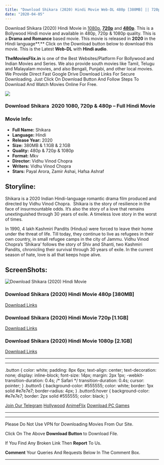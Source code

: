 ```yaml
---
title: "Download Shikara (2020) Hindi Movie Web-DL 480p [380MB] || 720p [1.1GB] || 1080p [2.1GB]"
date: "2020-04-05"
---
```


Download Shikara (2020) Hindi Movie in [1080p](https://1moviesflix.com/1080p-movies/), [**720p**](https://1moviesflix.com/720p-movies/) and **[480p](https://1moviesflix.com/480p-movies/)**. This is a Bollywood Hindi movie and available in 480p, 720p & 1080p quality. This is a **Drama and Romance** based movie. This movie is released in **2020** in the Hindi language**.** Click on the Download button below to download this movie. This is the Latest **Web-DL** with **Hindi audio**.

**TheMoviesFlix.in** is one of the Best Websites/Platform For Bollywood and Indian Movies and Series. We also provide south movies like Tamil, Telugu and Malayalam movies, and also Bengali, Punjabi, and other local movies. We Provide Direct Fast Google Drive Download Links For Secure Downloading. Just Click On Download Button And Follow Steps To Download And Watch Movies Online For Free.

![](https://i.imgur.com/WvFA22S.png)

### Download Shikara  2020 1080, 720p & 480p – Full Hindi Movie

### Movie Info:

- **Full Name:** Shikara
- **Language:** Hindi
- **Release Year:** 2020
- **Size:** 380MB & 1.1GB & 2.1GB
- **Quality:** 480p & 720p & 1080p
- **Format:** Mkv
- **Director:** Vidhu Vinod Chopra
- **Writers:** Vidhu Vinod Chopra
- **Stars:** Payal Arora, Zamir Ashai, Hafsa Ashraf

## Storyline:

Shikara is a 2020 Indian Hindi-language romantic drama film produced and directed by Vidhu Vinod Chopra.  Shikara is the story of resilience in the face of insurmountable odds. It’s also the story of a love that remains unextinguished through 30 years of exile. A timeless love story in the worst of times.

In 1990, 4 lakh Kashmiri Pandits (Hindus) were forced to leave their home under the threat of life. Till today, they continue to live as refugees in their own country, in small refugee camps in the city of Jammu. Vidhu Vinod Chopra’s ‘Shikara’ follows the story of Shiv and Shanti, two Kashmiri Pandits, chronicling their survival through 30 years of exile. In the current season of hate, love is all that keeps hope alive.

## ScreenShots:

![Download Shikara (2020) Hindi Movie ](https://i.imgur.com/YdKP3VG.jpg)

### Download Shikara (2020) Hindi Movie 480p \[380MB\]

[Download Links](https://1moviesflix.com?a270777880=eTR3enpMcDR0TFVoWVlHdndFbmcxNWZrOFVRY3NxOUZVd1kvNFFyQW4rRDcyWTRDeGZVNURLSkF6YUNlWXBhQ0Q4YWZkejRVTnhhRmtBRUdXblhibGdGSDJXN2Q5d3RuNXkxQnBpTWgycDg9)

### Download Shikara (2020) Hindi Movie 720p \[1.1GB\]

[Download Links](https://1moviesflix.com?a270777880=eTR3enpMcDR0TFVoWVlHdndFbmcxNWZrOFVRY3NxOUZVd1kvNFFyQW4rRDcyWTRDeGZVNURLSkF6YUNlWXBhQ01aWXpMeGxLL1BxbnRpclUyTkhqZGNkVjNaMHRBeUdKMTdHUXo5UW5WSjQ9)

### Download Shikara (2020) Hindi Movie 1080p \[2.1GB\] 

[Download Links](https://1moviesflix.com?a270777880=eTR3enpMcDR0TFVoWVlHdndFbmcxNWZrOFVRY3NxOUZVd1kvNFFyQW4rRDcyWTRDeGZVNURLSkF6YUNlWXBhQ2plRkVJeUtReFNXdmYyeWtGSlBUMHoxYUxQc1pGSDhhOFlGYU00cDBqeEk9)

* * *

* * *

.button { color: white; padding: 8px 6px; text-align: center; text-decoration: none; display: inline-block; font-size: 14px; margin: 2px 1px; -webkit-transition-duration: 0.4s; /\* Safari \*/ transition-duration: 0.4s; cursor: pointer; } .button5 { background-color: #555555; color: white; border: 1px solid #e7e7e7; border-radius: 4px; } .button5:hover { background-color: #e7e7e7; border: 2px solid #555555; color: black; }

[Join Our Telegram](http://gdrivepro.xyz/join.php) [Hollywood](https://moviesverse.com/) [AnimeFlix](https://animeflix.in/) [Download PC Games](https://gamesflix.net/)  

* * *

* * *

  

Please Do Not Use VPN for Downloading Movies From Our Site.

Click On The Above **Download Button** to Download File.

If You Find Any Broken Link Then **Report** To Us.

**Comment** Your Queries And Requests Below In The Comment Box.

* * *
